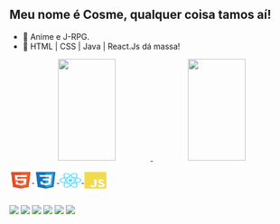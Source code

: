 ## Meu nome é Cosme, qualquer coisa tamos aí!
- 👀 Anime e J-RPG.
- 🌱 HTML | CSS | Java | React.Js dá massa!

<div align="center">
  <a href="https://github.com/cosme7">
  <img height="180em" width="45%" src="https://github-readme-stats.vercel.app/api?username=cosme7&show_icons=true&theme=midnight-purple&include_all_commits=true&count_private=false"/>
  <img height="180em" width="45%" src="https://github-readme-stats.vercel.app/api/top-langs/?username=cosme7&layout=compact&langs_count=7&theme=midnight-purple"/>
</div>
  
<div style="display: inline_block"><br>
  <img align="center" alt="Cos-HTML" height="30" width="40" src="https://raw.githubusercontent.com/devicons/devicon/master/icons/html5/html5-original.svg">
  <img align="center" alt="Cos-CSS" height="30" width="40" src="https://raw.githubusercontent.com/devicons/devicon/master/icons/css3/css3-original.svg">
  <img align="center" alt="Cos-React" height="30" width="40" src="https://raw.githubusercontent.com/devicons/devicon/master/icons/react/react-original.svg">
  <img align="center" alt="Cos-Js" height="30" width="40" src="https://raw.githubusercontent.com/devicons/devicon/master/icons/javascript/javascript-plain.svg">
</div>  
    
##
 
<div>   
  <a href = "mailto:cosmewr@gmail.com"><img src="https://img.shields.io/badge/Gmail-D14836?style=for-the-badge&logo=gmail&logoColor=white" target="_blank"></a>
  <a href="https://www.linkedin.com/in/cosme-da-silva-leite-08baa3219/" target="_blank"><img src="https://img.shields.io/badge/-LinkedIn-%230077B5?style=for-the-badge&logo=linkedin&logoColor=white" target="_blank"></a> 
  <a href="https://www.facebook.com/cosmewr" target="_blank"><img src="https://img.shields.io/badge/Facebook-1877F2?style=for-the-badge&logo=facebook&logoColor=white" target="_blank"></a> 
  <a href="https://discord.com/users/Sr.Cosme#4761" target="_blank"><img src="https://img.shields.io/badge/Discord-7289DA?style=for-the-badge&logo=discord&logoColor=white" target="_blank"></a> 
  <a href="https://steamcommunity.com/profiles/76561198104241639" target="_blank"><img src="https://img.shields.io/badge/Steam-000000?style=for-the-badge&logo=steam&logoColor=white" target="_blank"></a> 
  <a href="https://myanimelist.net/profile/cosme7" target="_blank"><img src="https://img.shields.io/badge/Myanimelist-2E51A2?style=for-the-badge&logo=myanimelist&logoColor=white" target="_blank"></a> 
</div>   
